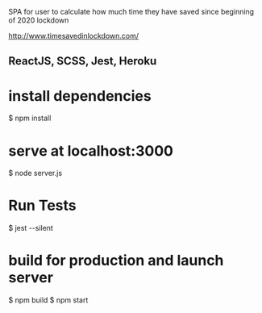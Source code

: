 SPA for user to calculate how much time they have saved since beginning of 2020 lockdown

http://www.timesavedinlockdown.com/

## ReactJS, SCSS, Jest, Heroku

# install dependencies
$ npm install

# serve at localhost:3000
$ node server.js

# Run Tests
$ jest --silent

# build for production and launch server
$ npm build
$ npm start
